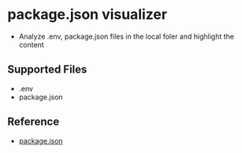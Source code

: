 # package.json visualizer
- Analyze .env, package.json files in the local foler and highlight the content

## Supported Files
- .env
- package.json

## Reference
- [package.json](https://docs.npmjs.com/cli/v7/configuring-npm/package-json)
